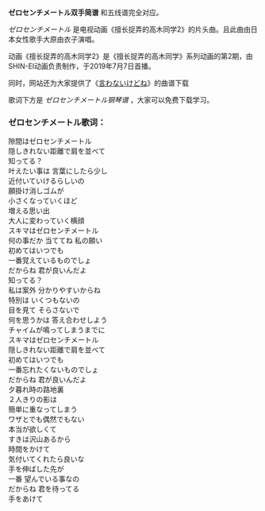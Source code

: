 

**ゼロセンチメートル双手简谱** 和五线谱完全对应。

_ゼロセンチメートル_ 是电视动画《擅长捉弄的高木同学2》的片头曲。且此曲由日本女性歌手大原由衣子演唱。

动画《擅长捉弄的高木同学2》是《擅长捉弄的高木同学》系列动画的第2期，由SHIN-EI动画负责制作，于2019年7月7日首播。

同时，网站还为大家提供了《[言わないけどね](Music-8829-言わないけどね-擅长捉弄人的高木同学OP.html "言わないけどね")》的曲谱下载

歌词下方是 _ゼロセンチメートル钢琴谱_ ，大家可以免费下载学习。

### ゼロセンチメートル歌词：

隙間はゼロセンチメートル  
隠しきれない距離で肩を並べて  
知ってる？  
叶えたい事は 言葉にしたら少し  
近付いていけるらしいの  
願掛け消しゴムが  
小さくなっていくほど  
増える思い出  
大人に変わっていく横顔  
スキマはゼロセンチメートル  
何の事だか 当ててね 私の願い  
初めてはいつでも  
一番覚えているものでしょ  
だからね 君が良いんだよ  
知ってる？  
私は案外 分かりやすいからね  
特別は いくつもないの  
目を見て そらさないで  
何を思うかは 答え合わせしよう  
チャイムが鳴ってしまうまでに  
スキマはゼロセンチメートル  
隠しきれない距離で肩を並べて  
初めてはいつでも  
一番忘れたくないものでしょ  
だからね 君が良いんだよ  
夕暮れ時の路地裏  
２人きりの影は  
簡単に重なってしまう  
ワザとでも偶然でもない  
本当が欲しくて  
すきは沢山あるから  
時間をかけて  
気付いてくれたら良いな  
手を伸ばした先が  
一番 望んでいる事なの  
だからね 君を待ってる  
手をあけて

